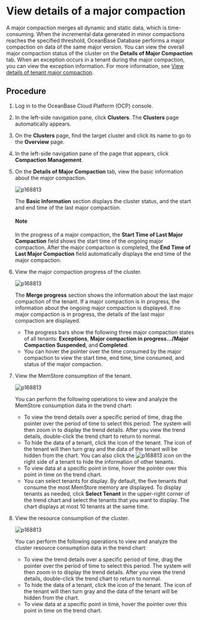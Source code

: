 # View details of a major compaction

A major compaction merges all dynamic and static data, which is time-consuming. When the incremental data generated in minor compactions reaches the specified threshold, OceanBase Database performs a major compaction on data of the same major version.
You can view the overall major compaction status of the cluster on the **Details of Major Compaction** tab. When an exception occurs in a tenant during the major compaction, you can view the exception information. For more information, see [View details of tenant major compaction](../../700.tenant-functions/1400.manage-tenant-merge/200.details-of-tenant-major-compaction.md).

## Procedure

1. Log in to the OceanBase Cloud Platform (OCP) console.

2. In the left-side navigation pane, click **Clusters**. The **Clusters** page automatically appears.

3. On the **Clusters** page, find the target cluster and click its name to go to the **Overview** page.

4. In the left-side navigation pane of the page that appears, click **Compaction Management**.

5. On the **Details of Major Compaction** tab, view the basic information about the major compaction.

   ![p168813](https://obbusiness-private.oss-cn-shanghai.aliyuncs.com/doc/img/ocp/%E5%90%88%E5%B9%B6%E4%BF%A1%E6%81%AF.png)

   The **Basic Information** section displays the cluster status, and the start and end time of the last major compaction.

    <main id="notice" type='explain'>
    <h4>Note</h4>
    <p>In the progress of a major compaction, the <strong>Start Time of Last Major Compaction</strong> field shows the start time of the ongoing major compaction. After the major compaction is completed, the <strong>End Time of Last Major Compaction</strong> field automatically displays the end time of the major compaction. </p>
    </main>

6. View the major compaction progress of the cluster.

   ![p168813](https://obbusiness-private.oss-cn-shanghai.aliyuncs.com/doc/img/ocp/%E5%90%88%E5%B9%B6%E7%8A%B6%E6%80%811.png)

   The **Merge progress** section shows the information about the last major compaction of the tenant. If a major compaction is in progress, the information about the ongoing major compaction is displayed. If no major compaction is in progress, the details of the last major compaction are displayed.

   * The progress bars show the following three major compaction states of all tenants: **Exceptions**, **Major compaction in progress.../Major Compaction Suspended**, and **Completed**.
   * You can hover the pointer over the time consumed by the major compaction to view the start time, end time, time consumed, and status of the major compaction.

7. View the MemStore consumption of the tenant.

   ![p168813](https://obbusiness-private.oss-cn-shanghai.aliyuncs.com/doc/img/ocp/%E7%A7%9F%E6%88%B7%E6%B6%88%E8%80%97.png)

   You can perform the following operations to view and analyze the MemStore consumption data in the trend chart:

   * To view the trend details over a specific period of time, drag the pointer over the period of time to select this period. The system will then zoom in to display the trend details. After you view the trend details, double-click the trend chart to return to normal.
   * To hide the data of a tenant, click the icon of the tenant. The icon of the tenant will then turn gray and the data of the tenant will be hidden from the chart. You can also click the ![p168813](https://obbusiness-private.oss-cn-shanghai.aliyuncs.com/doc/img/ocp/%E5%8F%8D%E9%80%89.png) icon on the right side of a tenant to hide the information of other tenants.
   * To view data at a specific point in time, hover the pointer over this point in time on the trend chart.
   * You can select tenants for display. By default, the five tenants that consume the most MemStore memory are displayed. To display tenants as needed, click **Select Tenant** in the upper-right corner of the trend chart and select the tenants that you want to display. The chart displays at most 10 tenants at the same time.

8. View the resource consumption of the cluster.

   ![p168813](https://obbusiness-private.oss-cn-shanghai.aliyuncs.com/doc/img/ocp/%E9%9B%86%E7%BE%A4%E6%B6%88%E8%80%97.png)

   You can perform the following operations to view and analyze the cluster resource consumption data in the trend chart:

   * To view the trend details over a specific period of time, drag the pointer over the period of time to select this period. The system will then zoom in to display the trend details. After you view the trend details, double-click the trend chart to return to normal.
   * To hide the data of a tenant, click the icon of the tenant. The icon of the tenant will then turn gray and the data of the tenant will be hidden from the chart.
   * To view data at a specific point in time, hover the pointer over this point in time on the trend chart.
